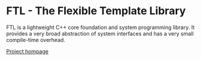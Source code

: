 FTL - The Flexible Template Library
===================================

FTL is a lightweight C++ core foundation and system programming library.
It provides a very broad abstraction of system interfaces and has a very small compile-time overhead.

[Project hompage](http://unclewerner.github.com/libftl)
